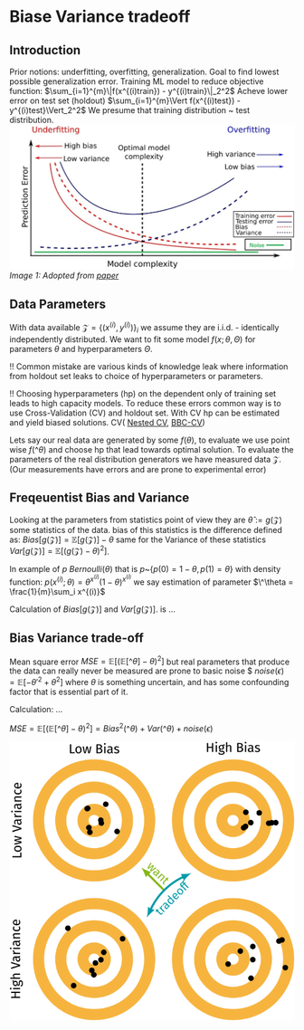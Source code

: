 # Biase Variance tradeoff
## Introduction
Prior notions: underfitting, overfitting, generalization. Goal to find lowest possible generalization error. 
Training ML model to reduce objective function: $\sum_{i=1}^{m}\|f(x^{(i)train}) - y^{(i)train}\|_2^2$
Acheve lower error on test set (holdout)  $\sum_{i=1}^{m}\Vert f(x^{(i)test}) - y^{(i)test}\Vert_2^2$
We presume that training distribution ~ test distribution. 
![alt text](../images/bias-variance-trade-off.jpg)
*Image 1: Adopted from [paper](https://link.springer.com/article/10.1007/s10115-019-01335-4)*
## Data Parameters
With data available $\mathcal{Z}=\{(x^{(i)},y^{(i)})\}_i$ we assume they are i.i.d. - identically independently distributed. We want to fit some model $f(x; \theta,\Theta)$ for parameters $\theta$ and hyperparameters $\Theta$. 

!! Common mistake are various kinds of knowledge leak where information from holdout set leaks to choice of hyperparameters or parameters. 

!! Choosing hyperparameters (hp) on the dependent only of training set leads to high capacity models. To reduce these errors common way is to use Cross-Validation (CV) and holdout set. With CV hp can be estimated and yield biased solutions. CV( [Nested CV](https://www.jmlr.org/papers/volume11/cawley10a/cawley10a.pdf), [BBC-CV](https://github.com/mensxmachina/BBC-CV))

Lets say our real data are generated by some $f(\theta)$, to evaluate we use point wise $f(\^\theta)$ and choose hp that lead towards optimal solution. To evaluate the parameters of the real distribution generators we have measured data $\mathcal{Z}$. (Our measurements have errors and are prone to experimental error)

## Freqeuentist Bias and Variance
Looking at the parameters from statistics point of view they are $\hat\theta := g(\mathcal{Z})$ some statistics of the data. bias of this statistics is the difference defined as: $Bias[g(\mathcal{Z})] = \mathbb{E}[g(\mathcal{Z})] - \theta$ same for the Variance of these statistics
$Var[g(\mathcal{Z})] = \mathbb{E}[(g(\mathcal{Z}) - \theta)^2]$.

In example of $p ~ Bernoulli(\theta)$ that is $p$~$\{p(0)=1-\theta, p(1)=\theta\}$ with density function: $p(x^{(i)};\theta) =\theta^{x^{(i)}}(1-\theta)^{x^{(i)}}$ we say estimation of parameter $\^\theta = \frac{1}{m}\sum_i x^{(i)}$

Calculation of $Bias[g(\mathcal{Z})]$ and $Var[g(\mathcal{Z})]$. is ...





## Bias Variance trade-off
Mean square error $MSE = \mathbb{E}[(\mathbb{E}[\^\theta] - \theta)^2]$ but real parameters that produce the data can really never be measured are prone to basic noise $ $noise(\epsilon) = \mathbb{E}[-\theta'^2 + \theta^2]$ where $\theta$ is something uncertain, and has some confounding factor that is essential part of it. 

Calculation: ...

$MSE = \mathbb{E}[(\mathbb{E}[\^\theta] - \theta)^2] = Bias^2(\^\theta) + Var(\^\theta) + noise(\epsilon)$


![alt text](../images/foundations-bias-variance-00.svg)